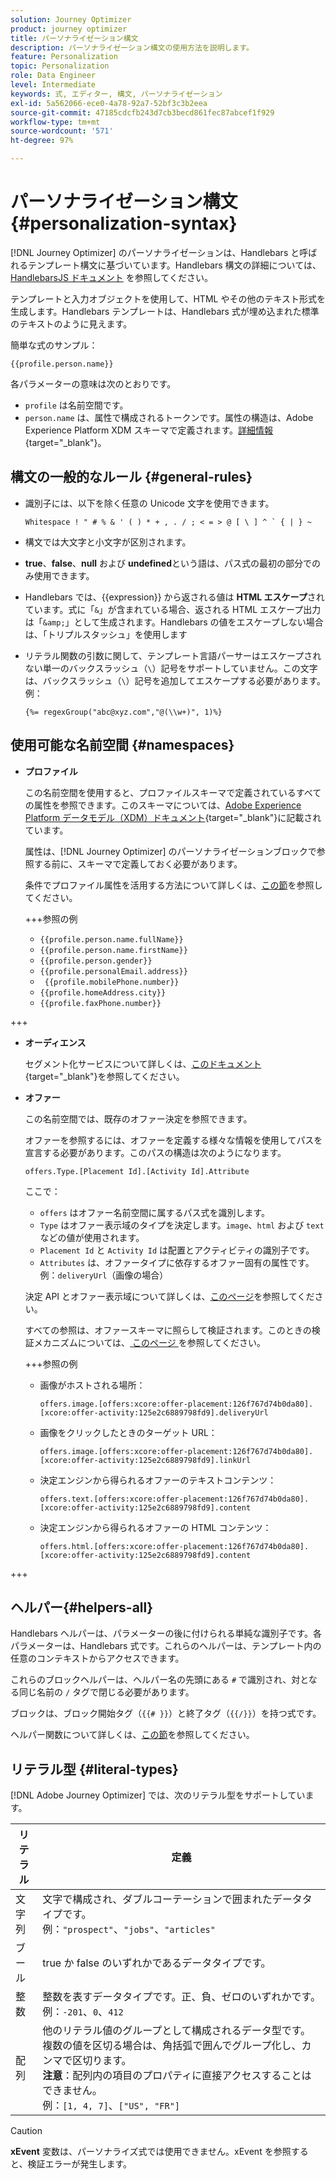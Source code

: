 ```yaml
---
solution: Journey Optimizer
product: journey optimizer
title: パーソナライゼーション構文
description: パーソナライゼーション構文の使用方法を説明します。
feature: Personalization
topic: Personalization
role: Data Engineer
level: Intermediate
keywords: 式, エディター, 構文, パーソナライゼーション
exl-id: 5a562066-ece0-4a78-92a7-52bf3c3b2eea
source-git-commit: 47185cdcfb243d7cb3becd861fec87abcef1f929
workflow-type: tm+mt
source-wordcount: '571'
ht-degree: 97%

---
```


# パーソナライゼーション構文 {#personalization-syntax}

[!DNL Journey Optimizer] のパーソナライゼーションは、Handlebars と呼ばれるテンプレート構文に基づいています。Handlebars 構文の詳細については、[HandlebarsJS ドキュメント](https://handlebarsjs.com/) を参照してください。

テンプレートと入力オブジェクトを使用して、HTML やその他のテキスト形式を生成します。Handlebars テンプレートは、Handlebars 式が埋め込まれた標準のテキストのように見えます。

簡単な式のサンプル：

`{{profile.person.name}}`

各パラメーターの意味は次のとおりです。

* `profile` は名前空間です。
* `person.name` は、属性で構成されるトークンです。属性の構造は、Adobe Experience Platform XDM スキーマで定義されます。[詳細情報](https://experienceleague.adobe.com/docs/experience-platform/xdm/home.html?lang=ja){target="_blank"}。

## 構文の一般的なルール {#general-rules}

* 識別子には、以下を除く任意の Unicode 文字を使用できます。

  ```
  Whitespace ! " # % & ' ( ) * + , . / ; < = > @ [ \ ] ^ ` { | } ~
  ```

* 構文では大文字と小文字が区別されます。

* **true**、**false**、**null** および **undefined**&#x200B;という語は、パス式の最初の部分でのみ使用できます。

* Handlebars では、{{expression}} から返される値は **HTML エスケープ**&#x200B;されています。式に「`&`」が含まれている場合、返される HTML エスケープ出力は「`&amp;`」として生成されます。Handlebars の値をエスケープしない場合は、「トリプルスタッシュ」を使用します

* リテラル関数の引数に関して、テンプレート言語パーサーはエスケープされない単一のバックスラッシュ（`\`）記号をサポートしていません。この文字は、バックスラッシュ（`\`）記号を追加してエスケープする必要があります。例：

  `{%= regexGroup("abc@xyz.com","@(\\w+)", 1)%}`

## 使用可能な名前空間 {#namespaces}

* **プロファイル**

  この名前空間を使用すると、プロファイルスキーマで定義されているすべての属性を参照できます。このスキーマについては、[Adobe Experience Platform データモデル（XDM）ドキュメント](https://experienceleague.adobe.com/docs/experience-platform/xdm/home.html?lang=ja){target="_blank"}に記載されています。

  属性は、[!DNL Journey Optimizer] のパーソナライゼーションブロックで参照する前に、スキーマで定義しておく必要があります。

  条件でプロファイル属性を活用する方法について詳しくは、[この節](functions/helpers.md#if-function)を参照してください。

  +++参照の例

   * `{{profile.person.name.fullName}}`
   * `{{profile.person.name.firstName}}`
   * `{{profile.person.gender}}`
   * `{{profile.personalEmail.address}}`
   * ` {{profile.mobilePhone.number}}`
   * `{{profile.homeAddress.city}}`
   * `{{profile.faxPhone.number}}`

+++

* **オーディエンス**

  セグメント化サービスについて詳しくは、[このドキュメント](https://experienceleague.adobe.com/docs/experience-platform/segmentation/home.html?lang=ja){target="_blank"}を参照してください。

* **オファー**

  この名前空間では、既存のオファー決定を参照できます。

  オファーを参照するには、オファーを定義する様々な情報を使用してパスを宣言する必要があります。このパスの構造は次のようになります。

  `offers.Type.[Placement Id].[Activity Id].Attribute`

  ここで：

   * `offers` はオファー名前空間に属するパス式を識別します。
   * `Type` はオファー表示域のタイプを決定します。`image`、`html` および `text` などの値が使用されます。
   * `Placement Id` と `Activity Id` は配置とアクティビティの識別子です。
   * `Attributes` は、オファータイプに依存するオファー固有の属性です。例：`deliveryUrl`（画像の場合）

  決定 API とオファー表示域について詳しくは、[このページ](../offers/api-reference/offer-delivery-api/decisioning-api.md)を参照してください。

  すべての参照は、オファースキーマに照らして検証されます。このときの検証メカニズムについては、[ このページ ](../personalization/personalization-build-expressions.md) を参照してください。

  +++参照の例

   * 画像がホストされる場所：

     `offers.image.[offers:xcore:offer-placement:126f767d74b0da80].[xcore:offer-activity:125e2c6889798fd9].deliveryUrl`

   * 画像をクリックしたときのターゲット URL：

     `offers.image.[offers:xcore:offer-placement:126f767d74b0da80].[xcore:offer-activity:125e2c6889798fd9].linkUrl`

   * 決定エンジンから得られるオファーのテキストコンテンツ：

     `offers.text.[offers:xcore:offer-placement:126f767d74b0da80].[xcore:offer-activity:125e2c6889798fd9].content`

   * 決定エンジンから得られるオファーの HTML コンテンツ：

     `offers.html.[offers:xcore:offer-placement:126f767d74b0da80].[xcore:offer-activity:125e2c6889798fd9].content`

+++

## ヘルパー{#helpers-all}

Handlebars ヘルパーは、パラメーターの後に付けられる単純な識別子です。各パラメーターは、Handlebars 式です。これらのヘルパーは、テンプレート内の任意のコンテキストからアクセスできます。

これらのブロックヘルパーは、ヘルパー名の先頭にある `#` で識別され、対となる同じ名前の `/` タグで閉じる必要があります。

ブロックは、ブロック開始タグ（`{{# }}`）と終了タグ（`{{/}}`）を持つ式です。

ヘルパー関数について詳しくは、[この節](functions/helpers.md)を参照してください。

## リテラル型 {#literal-types}

[!DNL Adobe Journey Optimizer] では、次のリテラル型をサポートしています。

| リテラル | 定義 |
| ------- | ---------- |
| 文字列 | 文字で構成され、ダブルコーテーションで囲まれたデータタイプです。<br>例：`"prospect"`、`"jobs"`、`"articles"` |
| ブール | true か false のいずれかであるデータタイプです。 |
| 整数 | 整数を表すデータタイプです。正、負、ゼロのいずれかです。<br>例：`-201`、`0`、`412` |
| 配列 | 他のリテラル値のグループとして構成されるデータ型です。複数の値を区切る場合は、角括弧で囲んでグループ化し、カンマで区切ります。<br> **注意**：配列内の項目のプロパティに直接アクセスすることはできません。<br> 例：`[1, 4, 7]`、`["US", "FR"]` |

>[!CAUTION]
>
>**xEvent** 変数は、パーソナライズ式では使用できません。xEvent を参照すると、検証エラーが発生します。
